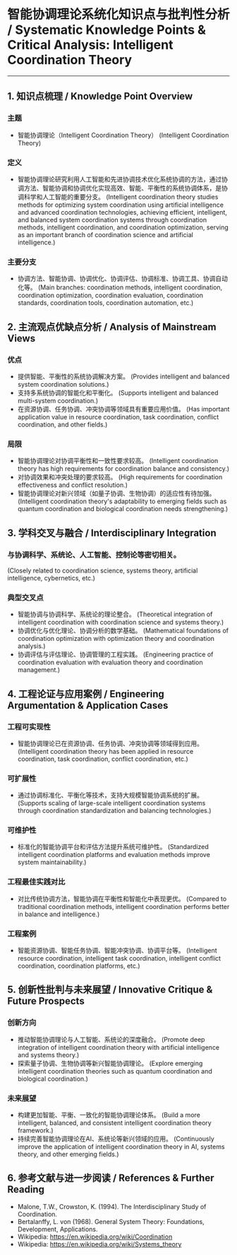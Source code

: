 # 智能协调理论系统化知识点与批判性分析 / Systematic Knowledge Points & Critical Analysis: Intelligent Coordination Theory

---

## 1. 知识点梳理 / Knowledge Point Overview

### 主题
- 智能协调理论（Intelligent Coordination Theory）
  (Intelligent Coordination Theory)

### 定义
- 智能协调理论研究利用人工智能和先进协调技术优化系统协调的方法，通过协调方法、智能协调和协调优化实现高效、智能、平衡性的系统协调体系，是协调科学和人工智能的重要分支。
  (Intelligent coordination theory studies methods for optimizing system coordination using artificial intelligence and advanced coordination technologies, achieving efficient, intelligent, and balanced system coordination systems through coordination methods, intelligent coordination, and coordination optimization, serving as an important branch of coordination science and artificial intelligence.)

### 主要分支
- 协调方法、智能协调、协调优化、协调评估、协调标准、协调工具、协调自动化等。
  (Main branches: coordination methods, intelligent coordination, coordination optimization, coordination evaluation, coordination standards, coordination tools, coordination automation, etc.)

## 2. 主流观点优缺点分析 / Analysis of Mainstream Views

### 优点
- 提供智能、平衡性的系统协调解决方案。
  (Provides intelligent and balanced system coordination solutions.)
- 支持多系统协调的智能化和平衡化。
  (Supports intelligent and balanced multi-system coordination.)
- 在资源协调、任务协调、冲突协调等领域具有重要应用价值。
  (Has important application value in resource coordination, task coordination, conflict coordination, and other fields.)

### 局限
- 智能协调理论对协调平衡性和一致性要求较高。
  (Intelligent coordination theory has high requirements for coordination balance and consistency.)
- 对协调效果和冲突处理的要求较高。
  (High requirements for coordination effectiveness and conflict resolution.)
- 智能协调理论对新兴领域（如量子协调、生物协调）的适应性有待加强。
  (Intelligent coordination theory's adaptability to emerging fields such as quantum coordination and biological coordination needs strengthening.)

## 3. 学科交叉与融合 / Interdisciplinary Integration

### 与协调科学、系统论、人工智能、控制论等密切相关。
  (Closely related to coordination science, systems theory, artificial intelligence, cybernetics, etc.)

### 典型交叉点
- 智能协调与协调科学、系统论的理论整合。
  (Theoretical integration of intelligent coordination with coordination science and systems theory.)
- 协调优化与优化理论、协调分析的数学基础。
  (Mathematical foundations of coordination optimization with optimization theory and coordination analysis.)
- 协调评估与评估理论、协调管理的工程实践。
  (Engineering practice of coordination evaluation with evaluation theory and coordination management.)

## 4. 工程论证与应用案例 / Engineering Argumentation & Application Cases

### 工程可实现性
- 智能协调理论已在资源协调、任务协调、冲突协调等领域得到应用。
  (Intelligent coordination theory has been applied in resource coordination, task coordination, conflict coordination, etc.)

### 可扩展性
- 通过协调标准化、平衡化等技术，支持大规模智能协调系统的扩展。
  (Supports scaling of large-scale intelligent coordination systems through coordination standardization and balancing technologies.)

### 可维护性
- 标准化的智能协调平台和评估方法提升系统可维护性。
  (Standardized intelligent coordination platforms and evaluation methods improve system maintainability.)

### 工程最佳实践对比
- 对比传统协调方法，智能协调在平衡性和智能化中表现更优。
  (Compared to traditional coordination methods, intelligent coordination performs better in balance and intelligence.)

### 工程案例
- 智能资源协调、智能任务协调、智能冲突协调、协调平台等。
  (Intelligent resource coordination, intelligent task coordination, intelligent conflict coordination, coordination platforms, etc.)

## 5. 创新性批判与未来展望 / Innovative Critique & Future Prospects

### 创新方向
- 推动智能协调理论与人工智能、系统论的深度融合。
  (Promote deep integration of intelligent coordination theory with artificial intelligence and systems theory.)
- 探索量子协调、生物协调等新兴智能协调理论。
  (Explore emerging intelligent coordination theories such as quantum coordination and biological coordination.)

### 未来展望
- 构建更加智能、平衡、一致化的智能协调理论体系。
  (Build a more intelligent, balanced, and consistent intelligent coordination theory framework.)
- 持续完善智能协调理论在AI、系统论等新兴领域的应用。
  (Continuously improve the application of intelligent coordination theory in AI, systems theory, and other emerging fields.)

## 6. 参考文献与进一步阅读 / References & Further Reading

- Malone, T.W., Crowston, K. (1994). The Interdisciplinary Study of Coordination.
- Bertalanffy, L. von (1968). General System Theory: Foundations, Development, Applications.
- Wikipedia: <https://en.wikipedia.org/wiki/Coordination>
- Wikipedia: <https://en.wikipedia.org/wiki/Systems_theory> 